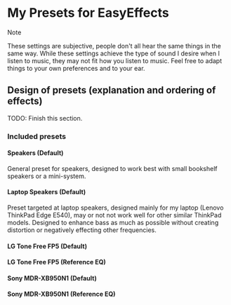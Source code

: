 # My Presets for EasyEffects

> [!NOTE]
>
> These settings are subjective, people don't all hear the same things in the same way. While these settings achieve the
> type of sound I desire when I listen to music, they may not fit how you listen to music. Feel free to adapt things to
> your own preferences and to your ear.

## Design of presets (explanation and ordering of effects)

TODO: Finish this section.

### Included presets

#### Speakers (Default)

General preset for speakers, designed to work best with small bookshelf speakers or a mini-system.

#### Laptop Speakers (Default)

Preset targeted at laptop speakers, designed mainly for my laptop (Lenovo ThinkPad Edge E540), may or not not work well
for other similar ThinkPad models. Designed to enhance bass as much as possible without creating distortion or
negatively effecting other frequencies.

#### LG Tone Free FP5 (Default)

#### LG Tone Free FP5 (Reference EQ)

#### Sony MDR-XB950N1 (Default)

#### Sony MDR-XB950N1 (Reference EQ)
